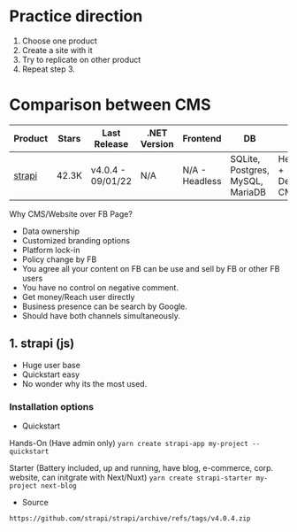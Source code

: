# Practice direction

1. Choose one product
2. Create a site with it
3. Try to replicate on other product
4. Repeat step 3.

# Comparison between CMS

Product | Stars | Last Release       | .NET Version | Frontend                                              | DB                               | Note
--- |-------|--------------------|--------------|-------------------------------------------------------|----------------------------------| ---
[strapi](strapi.io) | 42.3K | v4.0.4 - 09/01/22  | N/A          | N/A - Headless                                        | SQLite, Postgres, MySQL, MariaDB | Headless + Decoupled CMS

Why CMS/Website over FB Page?
- Data ownership
- Customized branding options
- Platform lock-in
- Policy change by FB
- You agree all your content on FB can be use and sell by FB or other FB users
- You have no control on negative comment.
- Get money/Reach user directly
- Business presence can be search by Google.
- Should have both channels simultaneously.

## 1. strapi (js)
- Huge user base
- Quickstart easy
- No wonder why its the most used.

### Installation options
- Quickstart

Hands-On (Have admin only)
`yarn create strapi-app my-project --quickstart`

Starter (Battery included, up and running, have blog, e-commerce, corp. website, can initgrate with Next/Nuxt)
`yarn create strapi-starter my-project next-blog`

- Source

`https://github.com/strapi/strapi/archive/refs/tags/v4.0.4.zip`
